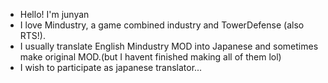 - Hello! I'm junyan
- I love Mindustry, a game combined industry and TowerDefense (also RTS!).
- I usually translate English Mindustry MOD into Japanese and sometimes make original MOD.(but I havent finished making all of them lol)
- I wish to participate as japanese translator...

<!---
Junyan228/Junyan228 is a ✨ special ✨ repository because its `README.md` (this file) appears on your GitHub profile.
You can click the Preview link to take a look at your changes.
--->
